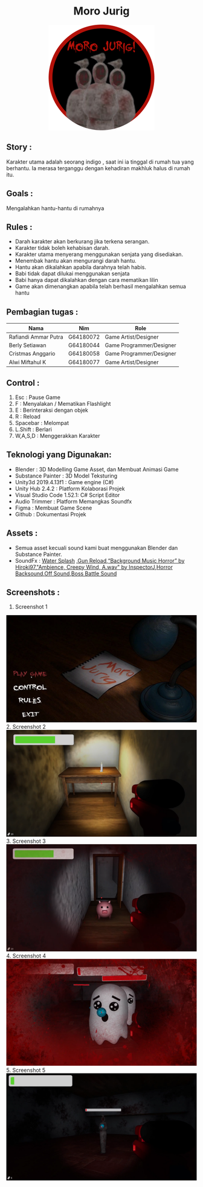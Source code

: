 # <div align="center">Moro Jurig</div>
<p align="center">
<img src="images/Group 26.png"/>
</p>

## Story : 
Karakter utama adalah seorang indigo , saat ini ia tinggal di rumah tua yang berhantu. Ia merasa terganggu dengan kehadiran makhluk halus di rumah itu.

## Goals : 
Mengalahkan hantu-hantu di rumahnya

## Rules : 
- Darah karakter akan berkurang jika terkena serangan.
- Karakter tidak boleh kehabisan darah.
- Karakter utama menyerang menggunakan senjata yang disediakan.
- Menembak hantu akan mengurangi darah hantu.
- Hantu akan dikalahkan apabila darahnya telah habis.
- Babi tidak dapat dilukai menggunakan senjata 
- Babi hanya dapat dikalahkan dengan cara mematikan lilin
- Game akan dimenangkan apabila telah berhasil mengalahkan semua hantu

## Pembagian tugas :

|Nama|Nim|Role|
|---|---|---|
|Rafiandi Ammar Putra|G64180072|Game Artist/Designer|
|Berly Setiawan|G64180044|Game Programmer/Designer|
|Cristmas Anggario|G64180058|Game Programmer/Designer|
|Alwi Miftahul K|G64180077|Game Artist/Designer|

## Control :
1. Esc : Pause Game
2. F : Menyalakan / Mematikan Flashlight 
3. E : Berinteraksi dengan objek
4. R : Reload 
5. Spacebar : Melompat
6. L.Shift : Berlari
7. W,A,S,D : Menggerakkan Karakter

## Teknologi yang Digunakan:
- Blender : 3D Modelling Game Asset, dan Membuat Animasi Game 
- Substance Painter : 3D Model Teksturing
- Unity3d 2019.4.13f1 : Game engine (C#)
- Unity Hub 2.4.2 : Platform Kolaborasi Projek
- Visual Studio Code 1.52.1: C# Script Editor
- Audio Trimmer : Platform Memangkas Soundfx
- Figma : Membuat Game Scene
- Github : Dokumentasi Projek

## Assets :
- Semua asset kecuali sound kami buat menggunakan Blender dan Substance Painter.
- SoundFx : [Water Splash](https://www.youtube.com/watch?v=O1eU0oSACck&list=PLv6VwSX9sjmcMaakyY2UNDhng88EhDIz5&index=10) ,[Gun Reload](https://www.youtube.com/watch?v=xmxof0mQI_Y),[“Background Music Horror” by Hiroki97](https://freesound.org/),["Ambience, Creepy Wind, A.wav" by InspectorJ](https://freesound.org/),[Horror Backsound](https://www.soundeffect.eu.org/2020/07/download-background-music-horror-sound.html),[Off Sound](https://www.youtube.com/watch?v=HoBa2SyvtpE),[Boss Battle Sound](https://www.youtube.com/watch?v=DjTT_eCVYE8)

## Screenshots :
1. Screenshot 1 
<img src="images/Screenshot (1634).png">
2. Screenshot 2 
<img src="images/Screenshot (1635).png">
3. Screenshot 3 
<img src="images/Screenshot (1636).png">
4. Screenshot 4 
<img src="images/Screenshot (1637).png">
5. Screenshot 5 
<img src="images/Screenshot (1638).png">
